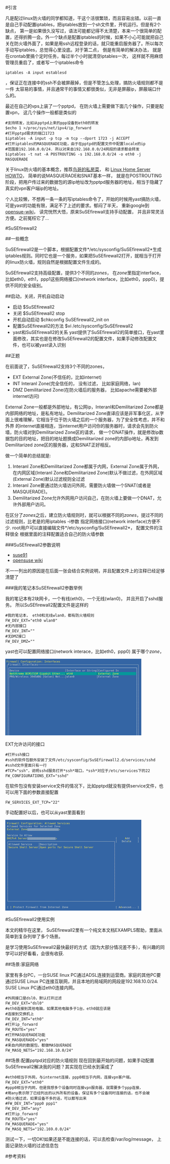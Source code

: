 #引言

凡是配过linux防火墙的同学都知道，干这个活很繁琐，而且容易出错。以前一直是自己手动配置iptables，把iptables放到一个sh文件里，开机运行。但是有2个缺点， 第一是如果很久没写过，语法可能都记得不太清楚，本来一个很简单的配置，还得折腾一会。外一个缺点是配置iptables的时候，如果不小心可能就把自己关在防火墙外面了，如果是用ssh远程登录的话，就只能重启服务器了。所以每次手动写iptables，总觉得心里没底。对于第二点， 倒是有简单的解决办法， 就是在crontab里搞个定时任务，每过半个小时就清空iptables一次， 这样就不用麻烦管理员重启了，或者写一个iptables命令

	iptables -A input establesd

，保证正在连接中的ssh不会被屏蔽掉，但是不管怎么处理，搞防火墙规则都不是一件
太容易的事情，并且通常干的事情又都很类似，无非是屏蔽ip，屏蔽端口什么的。

最近在自己的vps上装了一个pptpd， 在防火墙上需要做下面几个操作，只要是配置vpn，
这几个操作一般都是类似的

	#支持转发，比如从pptpd上来的ppp设备到eth0的转发
	$echo 1 >/proc/sys/net/ipv4/ip_forward	
	#打开pptpd需求的端口1723
	$iptables -A input -p tcp -m tcp --dport 1723 -j ACCEPT
	#打开iptables的MASQUERADE功能，由于在pptpd的配置文件中配置locale的ip
	#范围是192.168.0.0/24. 所以对来自192.168.0.0/24网段的请求都会转发
	$iptables -t nat -A POSTROUTING -s 192.168.0.0/24 -o eth0 -j MASQUERADE

关于linux防火墙的基本概念，推荐[鸟哥的私房菜](http://linux.vbird.org/linux_server/0250simple_firewall.php)， 和
[Linux Home Server HOWTO](http://www.brennan.id.au/06-Firewall_Concepts.html)， 简单的说MASQUERADE和SNAT基本一样，
就是在POSTROUTING阶段，把用户传过来的数据包的源ip地址改为pptpd服务器的地址，相当于隐藏了真实的vpn客户端ip的地址。

个人比较懒，不想再一条一条的写iptables命令了，开始的时候用yast搞防火墙， 可是yast的功能有限，满足不了上述的要求。郁闷了半天， 重新google到[opensue-wiki](http://en.opensuse.org/SuSEfirewall2)， 读完恍然大悟，原来SuSEfirewall支持手动配置， 并且非常灵活方便。之前冤枉它了...


#SuSEfirewall2

##一些概念

SuSEfirewall2是一个脚本，根据配置文件*/etc/sysconfig/SuSEfirewall2*生成iptables规则。同时它也是一个服务，如果把SuSEfirewall2打开，就相当于打开的linux防火墙，规则自然是根据配置文件生成的。

SuSEfirewall2支持高级配置，提供3个不同的*zones*， 在*zone*里指定interface，比如eth0，eth1，ppp1这些网络接口(network interface，比如eth0，ppp0)，提供不同的安全级别。

##启动，关闭，开机自动启动

* 启动
	$SuSEfirewall2
* 关闭
	$SuSEfirewall2 stop
* 开机自动启动
	$chkconfig SuSEfirewall2_init on
* 配置SuSEfirewall2的方法
	$vi /etc/sysconfig/SuSEfirewall2
* yast和SuSEfirewall2的关系
	yast提供了SuSEfirewall2的简单接口，在yast里面修改，其实也是在修改SuSEfirewall2的配置文件，如果手动修改配置文件，也可以被yast读入识别

##正题

在前面说了，SuSEfirewall2支持3个不同的zones，

* EXT  External Zone(不信任的，比如internet)
* INT  Interanl Zone(完全信任的， 没有过滤， 比如家庭网络，lan)
* DMZ  Demilitarized Zone(在防火墙后的服务器， 比如apache需要被外部internet访问)

External Zone一般都是外部地址，有公网ip，Interanl和Demilitarized Zone都是内部网络的地址，是私有地址。Demilitarized Zone直译应该是非军事化区，从字面上很难理解，它相当于位于防火墙之后的一个服务器，为了安全性考虑，并不和外界
的internet直接相连，当internet用户访问你的服务器时，请求会先到防火墙，防火墙对到Demilitarized Zone区的请求， 做一个DNAT操作，就是修改ip数据包的目的地址，把目的地址题换成Demilitarized zone的内部ip地址，再发到Demilitarized zone区的服务器，这和SNAT正好相反。 

做一个简单的总结就是:

1. Interanl Zone和Demilitarized Zone都属于内网，External Zone属于外网， 在内网区域(Interanl Zone和Demilitarized Zone)默认不做过滤，在外网区域(External Zone)默认过滤规则全过滤
2. Interanl Zone要通过防火墙访问外网，需要防火墙做一个SNAT(或者是MASQUERADE)。
3. Demilitarized Zone允许外网用户访问自己，在防火墙上要做一个DNAT，允许外部用户访问。

在区分了*zones*之后，建立防火墙规则时，就可以根据不同的*zones*，提过不同的过滤规则，比老是的用iptables -i参数
指定网络接口(network interface)方便不少.
root用户可以直接编辑文件*/etc/sysconfig/SuSEfirewall2*， 配置文件的注释很全
根据里面的注释配置适合自己的防火墙参数

###SuSEfirewall2参数说明

* [suse91](http://www.novell.com/documentation/suse91/suselinux-adminguide/html/ch19.html)
* [opensuse wiki](http://en.opensuse.org/SuSEfirewall2)

不一一列出的原因是在后面一张会结合实例说明，并且配置文件上的注释已经足够清楚了

###我的笔记本SuSEfirewall2参数举例

我的笔记本有2块网卡，一个有线(eth0)，一个无线(wlan0)， 并且开启了sshd服务。
所以SuSEfirewall2配置文件是这样的

	#我的笔记本， eth0和无线wlan0，都有防火墙规则
	FW_DEV_EXT="eth0 wlan0"
	#无内部接口
	FW_DEV_INT=""
	#无DMZ接口
	FW_DEV_DMZ=""

yast也可以配置网络接口(network interace，比如eth0，ppp0) 属于哪个*zone*，

![yast配置zone](interface.png)

EXT允许访问的接口

	#打开ssh接口
	#ssh的软件包额外安装了文件/etc/sysconfig/SuSEfirewall2.d/services/sshd
	#sshd文件里面只有一行
	#TCP="ssh"，说明sshd服务打开*ssh*端口，*ssh*对应于/etc/services下的22
	FW_CONFIGURATIONS_EXT="sshd"

在软件包没有安装service文件的情况下，比如pptpd就没有提供service文件，也可以用下面的参数直接配置

	FW_SERVICES_EXT_TCP="22"

手动配置好以后，也可以从yast里面看到

![yast配置allowd service](allowed_service.png)

#SuSEfirewall2使用实例

本文的精华在这里， SuSEfirewall2里有一个纯文本文档EXAMPLS帮助，里面从简单到复杂列举了多个场景。

是学习使用SuSEfirewall2最快最好的方式（因为大部分情况差不多），有兴趣的同学可以好好看看，会很有收获.

##场景:家庭网络

家里有多台PC，一台SUSE linux PC通过ADSL连接到运营商。家庭的其他PC要通过SUSE Linux PC连接互联网，并且本地的局域网的网段是192.168.10.0/24. SUSE Linux PC通过eth0连接内网。

	#外网接口是dsl0，默认打开过滤
	FW_DEV_EXT="dsl0"
	#eth0连接到其他电脑，如果其他电脑多于1台，eth0就应该是
	#连接到交换机上
	FW_DEV_INT="eth0"
	#打开ip_forward
	FW_ROUTE="yes"
	#打开MASQUERADE功能
	FW_MASQUERADE="yes"
	#来自内网的数据包，都做MASQUERADE
	FW_MASQ_NETS="192.168.10.0/24"

##场景:配置pptpd对应的防火墙规则
现在回到最开始的问题，如果手动配置SuSEfirewall2解决我的问题？其实现在已经水到渠成了

	#eth0相当于外网，与internet连接，ppp0相当于内网，连接vpn客户端。
	FW_DEV_EXT="eth0"
	#ppp0相当于内网，但是我想多个设备同时连接vpn服务器，就需要多个ppp连接，
	#用any表示除了已经列出的以外所有的设备，保证有多个设备同时连接的话，也不会被
	#防火墙过滤，如果设备不多的话，可以都写出来
	#FW_DEV_INT="ppp0 ppp1"
	FW_DEV_INT="any"
	#打开ip_forward
	FW_ROUTE="yes"
	FW_MASQUERADE="yes"
	FW_MASQ_NETS="192.169.0.0/24"

测试一下，一切OK!如果还是不能连接的话，可以去检查/var/log/message， 上面记录防火墙的过滤信息包

#参考资料
